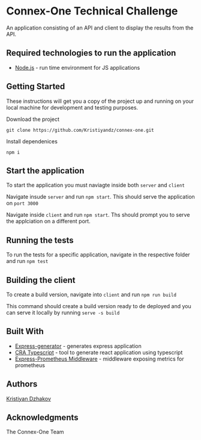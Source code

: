# Connex-One Technical Challenge
 An application consisting of an API and client to display the results from the API.

 ## Required technologies to run the application
  * [Node.js](https://nodejs.org/en/) - run time environment for JS applications


 ## Getting Started
 These instructions will get you a copy of the project up and running on your local machine for development and testing purposes.

 Download the project

 `git clone https://github.com/Kristiyandz/connex-one.git`

 Install dependenices

 `npm i`

 ## Start the application

 To start the application you must naviagte inside both `server` and `client`

 Navigate insude `server` and run `npm start`. This should serve the application on `port 3000`

 Navigate inside `client` and run `npm start`. Ths should prompt you to serve the applciation on a different port.

 ## Running the tests
 To run the tests for a specific application, navigate in the respective folder and run `npm test`

 ## Building the client
 To create a build version, navigate into `client` and run `npm run build`
 
 This command should create a build version ready to de deployed and you can serve it locally by running `serve -s build`
 ## Built With
  * [Express-generator](https://www.google.com) - generates express application
  * [CRA Typescript](https://create-react-app.dev/docs/adding-typescript/) - tool to generate react application using typescript
  * [Express-Prometheus Middleware](https://www.npmjs.com/package/express-prometheus-middleware) - middleware exposing metrics for prometheus

  ## Authors
  [Kristiyan Dzhakov](https://github.com/Kristiyandz)

  ## Acknowledgments
  The Connex-One Team
